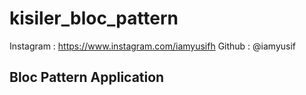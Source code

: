 # kisiler_bloc_pattern

Instagram : https://www.instagram.com/iamyusifh
Github : @iamyusif


## Bloc Pattern Application
